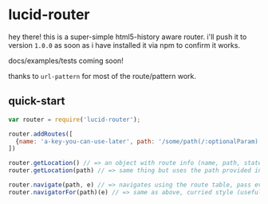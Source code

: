 # lucid-router

hey there!  this is a super-simple html5-history aware router.
i'll push it to version `1.0.0` as soon as i have installed it via npm to confirm it works.

docs/examples/tests coming soon!

thanks to `url-pattern` for most of the route/pattern work.

quick-start
--------
```js
var router = require('lucid-router');

router.addRoutes([
  {name: 'a-key-you-can-use-later', path: '/some/path(/:optionalParam)', external: true-if-you-always-want-a-full-page-load-but-want-to-capture-params-on-that-page}
])

router.getLocation() // => an object with route info (name, path, state)
router.getLocation(path) // => same thing but uses the path provided instead of the current location (useful for server stuff)

router.navigate(path, e) // => navigates using the route table, pass event if you want it cancelled for you
router.navigatorFor(path)(e) // => same as above, curried style (useful for event binding)
```
